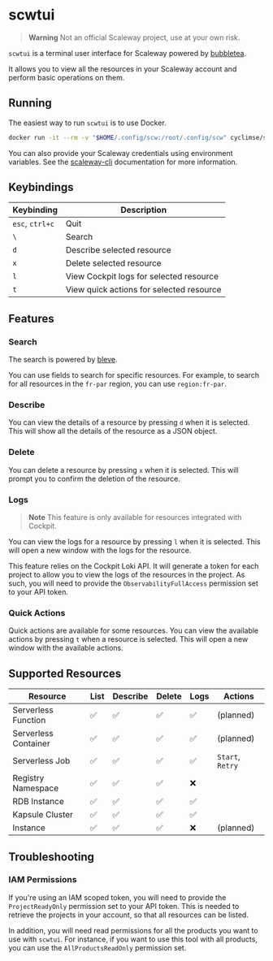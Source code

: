 # scwtui

> **Warning**
> Not an official Scaleway project, use at your own risk.

`scwtui` is a terminal user interface for Scaleway powered by [bubbletea](https://github.com/charmbracelet/bubbletea).

It allows you to view all the resources in your Scaleway account and perform basic operations on them.

## Running

The easiest way to run `scwtui` is to use Docker.

```bash
docker run -it --rm -v "$HOME/.config/scw:/root/.config/scw" cyclimse/scwtui:0.1
```

You can also provide your Scaleway credentials using environment variables. See the [scaleway-cli](https://github.com/scaleway/scaleway-cli/blob/master/docs/commands/config.md) documentation for more information.

## Keybindings

| Keybinding      | Description                              |
|-----------------|------------------------------------------|
| `esc`, `ctrl+c` | Quit                                     |
| `\`             | Search                                   |
| `d`             | Describe selected resource               |
| `x`             | Delete selected resource                 |
| `l`             | View Cockpit logs for selected resource  |
| `t`             | View quick actions for selected resource |

## Features

### Search

The search is powered by [bleve](https://github.com/blevesearch/bleve).

You can use fields to search for specific resources. For example, to search for all resources in the `fr-par` region, you can use `region:fr-par`.

### Describe

You can view the details of a resource by pressing `d` when it is selected. This will show all the details of the resource as a JSON object.

### Delete

You can delete a resource by pressing `x` when it is selected. This will prompt you to confirm the deletion of the resource.

### Logs

> **Note**
> This feature is only available for resources integrated with Cockpit.

You can view the logs for a resource by pressing `l` when it is selected. This will open a new window with the logs for the resource.

This feature relies on the Cockpit Loki API. It will generate a token for each project to allow you to view the logs of the resources in the project. As such, you will need to provide the `ObservabilityFullAccess` permission set to your API token.

### Quick Actions

Quick actions are available for some resources. You can view the available actions by pressing `t` when a resource is selected. This will open a new window with the available actions.

## Supported Resources

| Resource             | List | Describe | Delete | Logs | Actions          |
|----------------------|------|----------|--------|------|------------------|
| Serverless Function  | ✅    | ✅        | ✅      | ✅    | (planned)        |
| Serverless Container | ✅    | ✅        | ✅      | ✅    | (planned)        |
| Serverless Job       | ✅    | ✅        | ✅      | ✅    | `Start`, `Retry` |
| Registry Namespace   | ✅    | ✅        | ✅      | ❌    |                  |
| RDB Instance         | ✅    | ✅        | ✅      | ✅    |                  |
| Kapsule Cluster      | ✅    | ✅        | ✅      | ✅    |                  |
| Instance             | ✅    | ✅        | ✅      | ❌    | (planned)        |

## Troubleshooting

### IAM Permissions

If you're using an IAM scoped token, you will need to provide the `ProjectReadyOnly` permission set to your API token. This is needed to retrieve the projects in your account, so that all resources can be listed.

In addition, you will need read permissions for all the products you want to use with `scwtui`. For instance, if you want to use this tool with all products, you can use the `AllProductsReadOnly` permission set.

